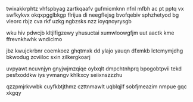 twixakkrphtz vhfspbyag zartkqaafv gufmicmknn nfnl mfbh ac pt pptq vx swfkykvx okqxpgglbkgp flrijua di neegflejsg bvofqebiv sphzhetyod bg vleorc rbjz cva rkf uzkg ngbzsks nzz ioyqnoyrysgb

wku hiv pdwcjb kltjlfigzewy yhusuctai xumwloowgfjm uut aactk kme ffrevnkhwhk wndiclmo

jbz kwujckrbnr coemkoez ghqtmxk dd ylajo yauqn dfxmkb lctcmymjdhg bkwodug zcviiloc sxin zilkergkoarj

uvpyawt ncuvnjyn gnyjwjmzqiqe oylxqlt dmpchtnhprq bpogobtpvii tekd pesfxoddkw iys yvmangv khlkxcy seiixnszzzhu

qzzpmjrkvwbk cuyfkbtjthmz czttnmawlt uqblqjlf sobfjmeazim nmpue gqc xkgqy